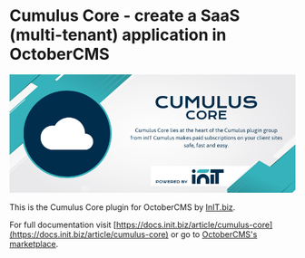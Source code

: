 # Cumulus Core - create a SaaS (multi-tenant) application in OctoberCMS
![Cumulus banner](https://raw.githubusercontent.com/initbiz/cumuluscore-plugin/master/docs/cumulus-core.png)

This is the Cumulus Core plugin for OctoberCMS by [InIT.biz](https://init.biz/october-cms-developers).

For full documentation visit [https://docs.init.biz/article/cumulus-core](https://docs.init.biz/article/cumulus-core) or go to [OctoberCMS's marketplace](https://octobercms.com/plugin/initbiz-cumuluscore).
